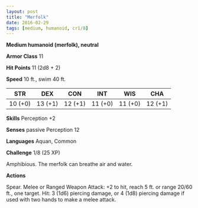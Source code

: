 ```yaml
---
layout: post
title: "Merfolk"
date: 2016-02-29
tags: [medium, humanoid, cr1/8]
---
```


**Medium humanoid (merfolk), neutral**

**Armor Class** 11

**Hit Points** 11 (2d8 + 2)

**Speed** 10 ft., swim 40 ft.

|   STR   |   DEX   |   CON   |   INT   |   WIS   |   CHA   |
|:-----:|:-----:|:-----:|:-----:|:-----:|:-----:|
| 10 (+0) | 13 (+1) | 12 (+1) | 11 (+0) | 11 (+0) | 12 (+1) |

**Skills** Perception +2 

**Senses** passive Perception 12 

**Languages** Aquan, Common 

**Challenge** 1/8 (25 XP)

Amphibious. The merfolk can breathe air and water. 

**Actions**

Spear. Melee or Ranged Weapon Attack: +2 to hit, reach 5 ft. or range 20/60 ft., one target. Hit: 3 (1d6) piercing damage, or 4 (1d8) piercing damage if used with two hands to make a melee attack.